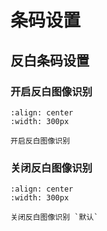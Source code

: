 # 条码设置
## 反白条码设置

### 开启反白图像识别

```{figure} ../../media/00161.png
:align: center
:width: 300px

开启反白图像识别
```

### 关闭反白图像识别

```{figure} ../../media/00160.png
:align: center
:width: 300px

关闭反白图像识别 `默认`
```